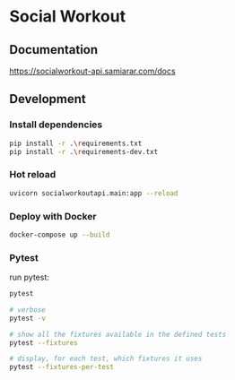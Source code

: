 # Social Workout

## Documentation

https://socialworkout-api.samiarar.com/docs

## Development

### Install dependencies

```bash
pip install -r .\requirements.txt
pip install -r .\requirements-dev.txt
```

### Hot reload

```bash
uvicorn socialworkoutapi.main:app --reload
```

### Deploy with Docker

```bash
docker-compose up --build
```

### Pytest

run pytest:

```bash
pytest

# verbose
pytest -v

# show all the fixtures available in the defined tests
pytest --fixtures

# display, for each test, which fixtures it uses
pytest --fixtures-per-test
```
